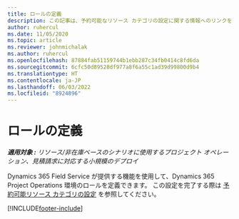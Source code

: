 ```yaml
---
title: ロールの定義
description: この記事は、予約可能なリソース カテゴリの設定に関する情報へのリンクを提供しています。
author: ruhercul
ms.date: 11/05/2020
ms.topic: article
ms.reviewer: johnmichalak
ms.author: ruhercul
ms.openlocfilehash: 87884fab51159744b1ebb287c34fb0414c8fd6da
ms.sourcegitcommit: 6cfc50d89528df977a8f6a55c1ad39d99800d9b4
ms.translationtype: HT
ms.contentlocale: ja-JP
ms.lasthandoff: 06/03/2022
ms.locfileid: "8924896"
---
```

# <a name="define-roles"></a>ロールの定義

_**適用対象 :** リソース/非在庫ベースのシナリオに使用するプロジェクト オペレーション、見積請求に対応する小規模のデプロイ_

Dynamics 365 Field Service が提供する機能を使用して、Dynamics 365 Project Operations 環境のロールを定義できます。 この設定を完了する際は [予約可能リソース カテゴリの設定](/dynamics365/field-service/set-up-bookable-resource-categories) を参照してください。


[!INCLUDE[footer-include](../includes/footer-banner.md)]